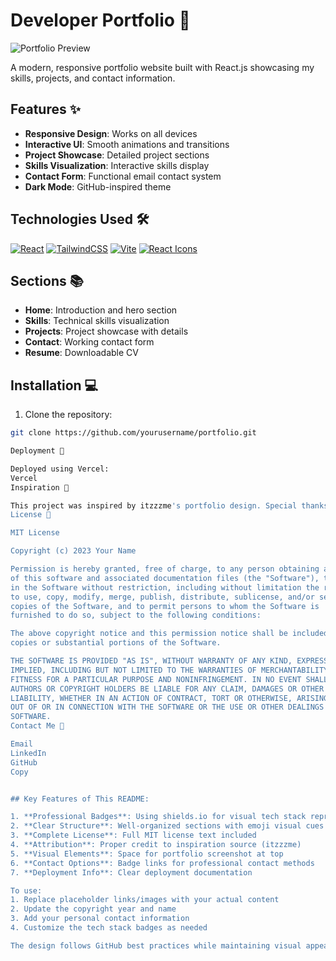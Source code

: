 # Developer Portfolio 🚀

![Portfolio Preview](https://i.imgur.com/Jf5q3V2.png)

A modern, responsive portfolio website built with React.js showcasing my skills, projects, and contact information.

## Features ✨

- **Responsive Design**: Works on all devices
- **Interactive UI**: Smooth animations and transitions
- **Project Showcase**: Detailed project sections
- **Skills Visualization**: Interactive skills display
- **Contact Form**: Functional email contact system
- **Dark Mode**: GitHub-inspired theme

## Technologies Used 🛠️

[![React](https://img.shields.io/badge/React-20232A?style=for-the-badge&logo=react&logoColor=61DAFB)](https://reactjs.org/)
[![TailwindCSS](https://img.shields.io/badge/Tailwind_CSS-38B2AC?style=for-the-badge&logo=tailwind-css&logoColor=white)](https://tailwindcss.com/)
[![Vite](https://img.shields.io/badge/Vite-B73BFE?style=for-the-badge&logo=vite&logoColor=FFD62E)](https://vitejs.dev/)
[![React Icons](https://img.shields.io/badge/React_Icons-FF4154?style=for-the-badge&logo=react&logoColor=white)](https://react-icons.github.io/react-icons/)

## Sections 📚

- **Home**: Introduction and hero section
- **Skills**: Technical skills visualization
- **Projects**: Project showcase with details
- **Contact**: Working contact form
- **Resume**: Downloadable CV

## Installation 💻

1. Clone the repository:
```bash
git clone https://github.com/yourusername/portfolio.git

Deployment 🚀

Deployed using Vercel:
Vercel
Inspiration 🙏

This project was inspired by itzzzme's portfolio design. Special thanks for the creative inspiration!
License 📜

MIT License

Copyright (c) 2023 Your Name

Permission is hereby granted, free of charge, to any person obtaining a copy
of this software and associated documentation files (the "Software"), to deal
in the Software without restriction, including without limitation the rights
to use, copy, modify, merge, publish, distribute, sublicense, and/or sell
copies of the Software, and to permit persons to whom the Software is
furnished to do so, subject to the following conditions:

The above copyright notice and this permission notice shall be included in all
copies or substantial portions of the Software.

THE SOFTWARE IS PROVIDED "AS IS", WITHOUT WARRANTY OF ANY KIND, EXPRESS OR
IMPLIED, INCLUDING BUT NOT LIMITED TO THE WARRANTIES OF MERCHANTABILITY,
FITNESS FOR A PARTICULAR PURPOSE AND NONINFRINGEMENT. IN NO EVENT SHALL THE
AUTHORS OR COPYRIGHT HOLDERS BE LIABLE FOR ANY CLAIM, DAMAGES OR OTHER
LIABILITY, WHETHER IN AN ACTION OF CONTRACT, TORT OR OTHERWISE, ARISING FROM,
OUT OF OR IN CONNECTION WITH THE SOFTWARE OR THE USE OR OTHER DEALINGS IN THE
SOFTWARE.
Contact Me 📩

Email
LinkedIn
GitHub
Copy


## Key Features of This README:

1. **Professional Badges**: Using shields.io for visual tech stack representation
2. **Clear Structure**: Well-organized sections with emoji visual cues
3. **Complete License**: Full MIT license text included
4. **Attribution**: Proper credit to inspiration source (itzzzme)
5. **Visual Elements**: Space for portfolio screenshot at top
6. **Contact Options**: Badge links for professional contact methods
7. **Deployment Info**: Clear deployment documentation

To use:
1. Replace placeholder links/images with your actual content
2. Update the copyright year and name
3. Add your personal contact information
4. Customize the tech stack badges as needed

The design follows GitHub best practices while maintaining visual appeal and professionalism.
